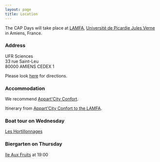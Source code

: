 ```yaml
---
layout: page
title: Location
---
```


The CAP Days will take place at
[LAMFA](https://www.lamfa.u-picardie.fr/),
[Université de Picardie Jules Verne](https://www.u-picardie.fr/)
in Amiens, France.

### Address
UFR Sciences <br>
33 rue Saint-Leu <br/>
80000 AMIENS CEDEX 1

Please look [here](https://maps.app.goo.gl/mptRFRHutuKjzPvf8) for directions.

### Accommodation

We recommend [Appart'City Confort](https://www.appartcity.com/en/).

Itinerary from [Appart'City Confort to the LAMFA](https://maps.app.goo.gl/eATEoqfTgQC8v8dG6).

### Boat tour on Wednesday

[Les Hortillonnages](https://maps.app.goo.gl/xC3aBqfiLkZxQC2V8)

### Biergarten on Thursday

[Ile Aux Fruits](https://maps.app.goo.gl/5PbHfJX1gVWSk28H9) at 19:00
